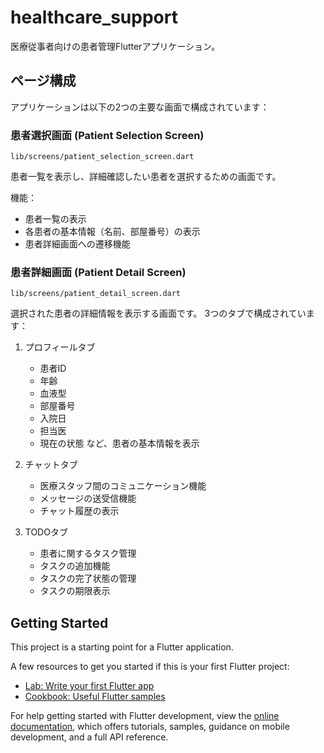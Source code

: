 # healthcare_support

医療従事者向けの患者管理Flutterアプリケーション。

## ページ構成

アプリケーションは以下の2つの主要な画面で構成されています：

### 患者選択画面 (Patient Selection Screen)
`lib/screens/patient_selection_screen.dart`

患者一覧を表示し、詳細確認したい患者を選択するための画面です。

機能：
- 患者一覧の表示
- 各患者の基本情報（名前、部屋番号）の表示
- 患者詳細画面への遷移機能

### 患者詳細画面 (Patient Detail Screen)
`lib/screens/patient_detail_screen.dart`

選択された患者の詳細情報を表示する画面です。
3つのタブで構成されています：

1. プロフィールタブ
   - 患者ID
   - 年齢
   - 血液型
   - 部屋番号
   - 入院日
   - 担当医
   - 現在の状態
   など、患者の基本情報を表示

2. チャットタブ
   - 医療スタッフ間のコミュニケーション機能
   - メッセージの送受信機能
   - チャット履歴の表示

3. TODOタブ
   - 患者に関するタスク管理
   - タスクの追加機能
   - タスクの完了状態の管理
   - タスクの期限表示

## Getting Started

This project is a starting point for a Flutter application.

A few resources to get you started if this is your first Flutter project:

- [Lab: Write your first Flutter app](https://docs.flutter.dev/get-started/codelab)
- [Cookbook: Useful Flutter samples](https://docs.flutter.dev/cookbook)

For help getting started with Flutter development, view the
[online documentation](https://docs.flutter.dev/), which offers tutorials,
samples, guidance on mobile development, and a full API reference.
